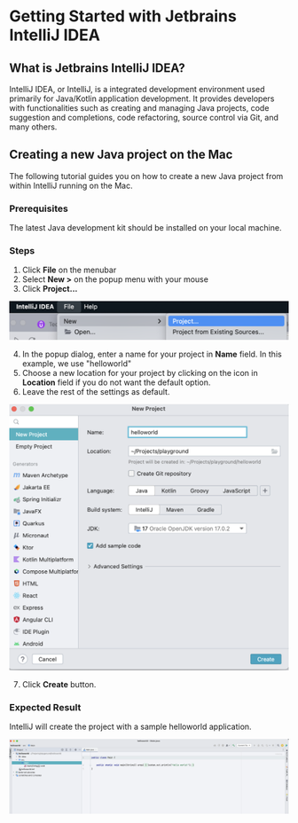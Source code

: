 # Getting Started with Jetbrains IntelliJ IDEA

## What is Jetbrains IntelliJ IDEA?

IntelliJ IDEA, or IntelliJ, is a integrated development environment used primarily for Java/Kotlin application development. It provides developers with functionalities such as creating and managing Java projects, code suggestion and completions, code refactoring, source control via Git, and many others.

## Creating a new Java project on the Mac

The following tutorial guides you on how to create a new Java project from within IntelliJ running on the Mac. 

### Prerequisites

The latest Java development kit should be installed on your local machine.

### Steps

1. Click **File** on the menubar
2. Select **New >** on the popup menu with your mouse
3. Click **Project...**

![](./open-File-menu.png)

4. In the popup dialog, enter a name for your project in **Name** field. In this example, we use "helloworld"
5. Choose a new location for your project by clicking on the icon in **Location** field if you do not want the default option.
6. Leave the rest of the settings as default.

![](./new-project-dialog.png)

7. Click **Create** button. 

### Expected Result

IntelliJ will create the project with a sample helloworld application.

![](./new-project-created.png)
